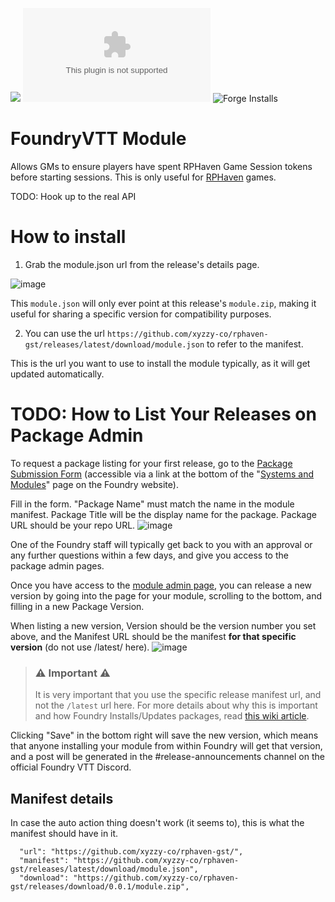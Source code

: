 ![](https://img.shields.io/badge/Foundry-v12-informational)
![Latest Release Download Count](https://img.shields.io/github/downloads/xyzzy-co/rphaven-gst/latest/module.zip)
![Forge Installs](https://img.shields.io/badge/dynamic/json?label=Forge%20Installs&query=package.installs&suffix=%25&url=https%3A%2F%2Fforge-vtt.com%2Fapi%2Fbazaar%2Fpackage%2Frphaven-gst&colorB=4aa94a)

# FoundryVTT Module

Allows GMs to ensure players have spent RPHaven Game Session tokens before starting sessions.  This is only useful for [RPHaven](https://rphaven.co.uk) games.

TODO: Hook up to the real API


# How to install

1. Grab the module.json url from the release's details page.

![image](https://user-images.githubusercontent.com/7644614/93409960-10c63800-f866-11ea-83f6-270cc5d10b71.png)

This `module.json` will only ever point at this release's `module.zip`, making it useful for sharing a specific version for compatibility purposes.

2. You can use the url `https://github.com/xyzzy-co/rphaven-gst/releases/latest/download/module.json` to refer to the manifest.

This is the url you want to use to install the module typically, as it will get updated automatically.

# TODO: How to List Your Releases on Package Admin

To request a package listing for your first release, go to the [Package Submission Form](https://foundryvtt.com/packages/submit) (accessible via a link at the bottom of the "[Systems and Modules](https://foundryvtt.com/packages/)" page on the Foundry website).

Fill in the form. "Package Name" must match the name in the module manifest.  Package Title will be the display name for the package.  Package URL should be your repo URL.
![image](https://user-images.githubusercontent.com/36359784/120664263-b49e5500-c482-11eb-9126-af7006389903.png)


One of the Foundry staff will typically get back to you with an approval or any further questions within a few days, and give you access to the package admin pages.

Once you have access to the [module admin page](https://foundryvtt.com/admin/packages/package/), you can release a new version by going into the page for your module, scrolling to the bottom, and filling in a new Package Version.

When listing a new version, Version should be the version number you set above, and the Manifest URL should be the manifest __for that specific version__ (do not use /latest/ here).
![image](https://user-images.githubusercontent.com/36359784/120664346-c4b63480-c482-11eb-9d8b-731b50d70939.png)

> ### :warning: Important :warning:
> 
> It is very important that you use the specific release manifest url, and not the `/latest` url here. For more details about why this is important and how Foundry Installs/Updates packages, read [this wiki article](https://foundryvtt.wiki/en/development/guides/releases-and-history).

Clicking "Save" in the bottom right will save the new version, which means that anyone installing your module from within Foundry will get that version, and a post will be generated in the #release-announcements channel on the official Foundry VTT Discord.

## Manifest details
In case the auto action thing doesn't work (it seems to), this is what the manifest should have in it.

```
  "url": "https://github.com/xyzzy-co/rphaven-gst/",
  "manifest": "https://github.com/xyzzy-co/rphaven-gst/releases/latest/download/module.json",
  "download": "https://github.com/xyzzy-co/rphaven-gst/releases/download/0.0.1/module.zip",
```
